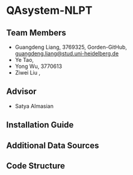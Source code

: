 # QAsystem-NLPT

## Team Members
- Guangdeng Liang, 3769325, Gorden-GitHub, guangdeng.liang@stud.uni-heidelberg.de
- Ye Tao, 
- Yong Wu, 3770613
- Ziwei Liu , 

## Advisor
- Satya Almasian

## Installation Guide

## Additional Data Sources

## Code Structure


